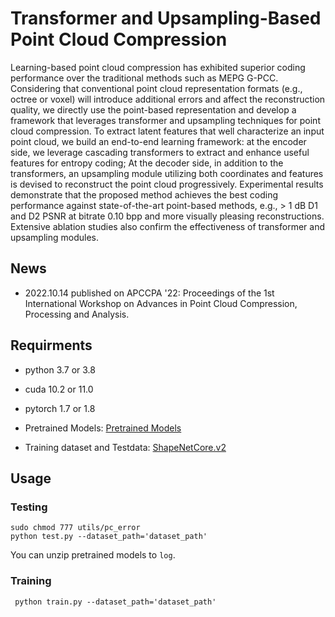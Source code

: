 # **Transformer and Upsampling-Based Point Cloud Compression**

Learning-based point cloud compression has exhibited superior coding performance over the traditional methods such as MEPG G-PCC. Considering that conventional point cloud representation formats (e.g., octree or voxel) will introduce additional errors and affect the reconstruction quality, we directly use the point-based representation and develop a framework that leverages transformer and upsampling techniques for point cloud compression. To extract latent features that well characterize an input point cloud, we build an end-to-end learning framework: at the encoder side, we leverage cascading transformers to extract and enhance useful features for entropy coding; At the decoder side, in addition to the transformers, an upsampling module utilizing both coordinates and features is devised to reconstruct the point cloud progressively. Experimental results demonstrate that the proposed method achieves the best coding performance against state-of-the-art point-based methods, e.g., > 1 dB D1 and D2 PSNR at bitrate 0.10 bpp and more visually pleasing reconstructions. Extensive ablation studies also confirm the effectiveness of transformer and upsampling modules.

## News

- 2022.10.14 published on APCCPA '22: Proceedings of the 1st International Workshop on Advances in Point Cloud Compression, Processing and Analysis.

## Requirments

- python 3.7 or 3.8


- cuda 10.2 or 11.0


- pytorch 1.7 or 1.8

- Pretrained Models: [Pretrained Models](https://drive.google.com/file/d/13M4T3WT1b9OwUQA7bd8vdbPomYQNIebu/view?usp=sharing)

- Training dataset and Testdata: [ShapeNetCore.v2](https://github.com/AnTao97/PointCloudDatasets)

## Usage

### Testing

```shell
sudo chmod 777 utils/pc_error
python test.py --dataset_path='dataset_path'
```

You can unzip pretrained models to `log`.

### Training

```shell
 python train.py --dataset_path='dataset_path'
```

